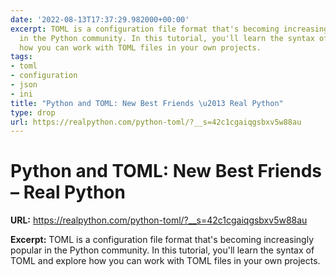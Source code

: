 ```yaml
---
date: '2022-08-13T17:37:29.982000+00:00'
excerpt: TOML is a configuration file format that's becoming increasingly popular
  in the Python community. In this tutorial, you'll learn the syntax of TOML and explore
  how you can work with TOML files in your own projects.
tags:
- toml
- configuration
- json
- ini
title: "Python and TOML: New Best Friends \u2013 Real Python"
type: drop
url: https://realpython.com/python-toml/?__s=42c1cgaiqgsbxv5w88au
---
```


# Python and TOML: New Best Friends – Real Python

**URL:** https://realpython.com/python-toml/?__s=42c1cgaiqgsbxv5w88au

**Excerpt:** TOML is a configuration file format that's becoming increasingly popular in the Python community. In this tutorial, you'll learn the syntax of TOML and explore how you can work with TOML files in your own projects.
